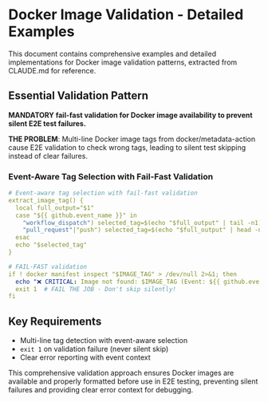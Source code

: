 # Docker Image Validation - Detailed Examples

This document contains comprehensive examples and detailed implementations for Docker image validation patterns, extracted from CLAUDE.md for reference.

## Essential Validation Pattern

**MANDATORY fail-fast validation for Docker image availability to prevent silent E2E test failures.**

**THE PROBLEM**: Multi-line Docker image tags from docker/metadata-action cause E2E validation to check wrong tags, leading to silent test skipping instead of clear failures.

### Event-Aware Tag Selection with Fail-Fast Validation

```yaml
# Event-aware tag selection with fail-fast validation
extract_image_tag() {
  local full_output="$1"
  case "${{ github.event_name }}" in
    "workflow_dispatch") selected_tag=$(echo "$full_output" | tail -n1) ;;  # SHA-based
    "pull_request"|"push") selected_tag=$(echo "$full_output" | head -n1) ;;  # PR/latest
  esac
  echo "$selected_tag"
}

# FAIL-FAST validation
if ! docker manifest inspect "$IMAGE_TAG" > /dev/null 2>&1; then
  echo "❌ CRITICAL: Image not found: $IMAGE_TAG (Event: ${{ github.event_name }})"
  exit 1  # FAIL THE JOB - Don't skip silently!
fi
```

## Key Requirements

- Multi-line tag detection with event-aware selection
- `exit 1` on validation failure (never silent skip)
- Clear error reporting with event context

This comprehensive validation approach ensures Docker images are available and properly formatted before use in E2E testing, preventing silent failures and providing clear error context for debugging.